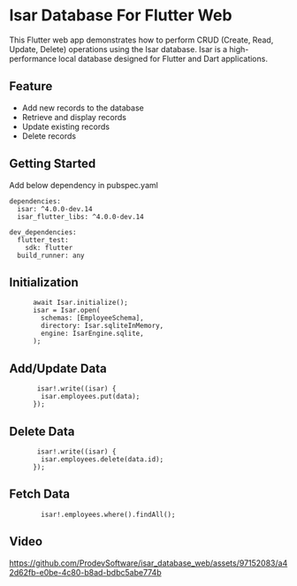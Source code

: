 # Isar Database For Flutter Web

This Flutter web app demonstrates how to perform CRUD (Create, Read, Update, Delete) operations using the Isar database. Isar is a high-performance local database designed for Flutter and Dart applications.

## Feature

- Add new records to the database
- Retrieve and display records
- Update existing records
- Delete records

## Getting Started

Add below dependency in pubspec.yaml

```
dependencies:
  isar: ^4.0.0-dev.14
  isar_flutter_libs: ^4.0.0-dev.14

dev_dependencies:
  flutter_test:
    sdk: flutter 
  build_runner: any
```

## Initialization

```
      await Isar.initialize();
      isar = Isar.open(
        schemas: [EmployeeSchema],
        directory: Isar.sqliteInMemory,
        engine: IsarEngine.sqlite,
      );
```

## Add/Update Data

```
       isar!.write((isar) {
        isar.employees.put(data);
      });
```

## Delete Data

```
       isar!.write((isar) {
        isar.employees.delete(data.id);
      });
```

## Fetch Data

```
        isar!.employees.where().findAll();
```

## Video

https://github.com/ProdevSoftware/isar_database_web/assets/97152083/a42d62fb-e0be-4c80-b8ad-bdbc5abe774b
